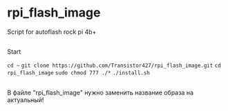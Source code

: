 # rpi_flash_image
Script for autoflash rock pi 4b+

##
Start

```cd ~```
```git clone https://github.com/Transistor427/rpi_flash_image.git```
```cd rpi_flash_image```
```sudo chmod 777 ./*```
```./install.sh```

##
В файле "rpi_flash_image" нужно заменить название образа на актуальный!